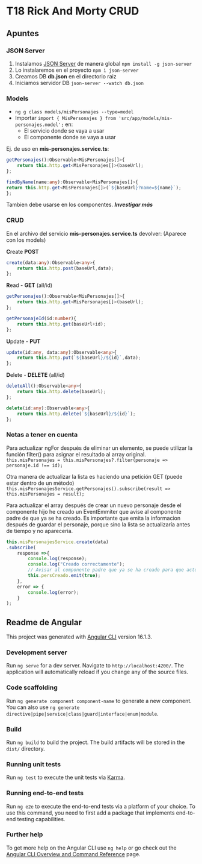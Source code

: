 # T18 Rick And Morty CRUD
## Apuntes
### JSON Server
1. Instalamos [JSON Server](https://www.npmjs.com/package/json-server) de manera global `npm install -g json-server`
2. Lo instalaremos en el proyecto `npm i json-server`
3. Creamos DB **db.json** en el directorio raiz
4. Iniciamos servidor DB `json-server --watch db.json`

### Models
- `ng g class models/misPersonajes --type=model`
- Importar `import { MisPersonajes } from 'src/app/models/mis-personajes.model';` en:
    - El servicio donde se vaya a usar
    - El componente donde se vaya a usar

Ej. de uso en **mis-personajes.service.ts**:
```ts
getPersonajes():Observable<MisPersonajes[]>{
    return this.http.get<MisPersonajes[]>(baseUrl);
};

findByName(name:any):Observable<MisPersonajes[]>{
return this.http.get<MisPersonajes[]>(`${baseUrl}?name=${name}`);
};
```

Tambien debe usarse en los componentes.
***Investigar más***

### CRUD
En el archivo del servicio **mis-personajes.service.ts** devolver:
(Aparece con los models)

**C**reate **POST**
```ts
create(data:any):Observable<any>{
    return this.http.post(baseUrl,data);
};
```

**R**ead - **GET** (all/id)
```ts
getPersonajes():Observable<MisPersonajes[]>{
    return this.http.get<MisPersonajes[]>(baseUrl);
};
```

```ts
getPersonajeId(id:number){
    return this.http.get(baseUrl+id);
};
```

**U**pdate - **PUT**
```ts
update(id:any, data:any):Observable<any>{
    return this.http.put(`${baseUrl}/${id}`,data);
};
```

**D**elete - **DELETE** (all/id)
```ts
deleteAll():Observable<any>{
    return this.http.delete(baseUrl);
};
```

```ts
delete(id:any):Observable<any>{
    return this.http.delete(`${baseUrl}/${id}`);
};
```

### Notas a tener en cuenta
Para actualizar ngFor después de eliminar un elemento, se puede utilizar la función filter() para asignar el resultado al array original.
`this.misPersonajes = this.misPersonajes?.filter(personaje => personaje.id !== id);`

Otra manera de actualizar la lista es haciendo una petición GET (puede estar dentro de un método)
`this.misPersonajesService.getPersonajes().subscribe(result => this.misPersonajes = result);`


Para actualizar el array después de crear un nuevo personaje desde el componente hijo he creado un EventEmmiter que avise al componente padre de que ya se ha creado.
Es importante que emita la informacion después de guardar el personaje, porque sino la lista se actualizaría antes de tiempo y no apareceria.
```ts
this.misPersonajesService.create(data)
.subscribe(
    response =>{
        console.log(response);
        console.log("Creado correctamente");
        // Avisar al componente padre que ya se ha creado para que actualice la lista y cierre la ventana
        this.persCreado.emit(true);
    },
    error => {
        console.log(error);
    }
);
```



## Readme de Angular
This project was generated with [Angular CLI](https://github.com/angular/angular-cli) version 16.1.3.

### Development server

Run `ng serve` for a dev server. Navigate to `http://localhost:4200/`. The application will automatically reload if you change any of the source files.

### Code scaffolding

Run `ng generate component component-name` to generate a new component. You can also use `ng generate directive|pipe|service|class|guard|interface|enum|module`.

### Build

Run `ng build` to build the project. The build artifacts will be stored in the `dist/` directory.

### Running unit tests

Run `ng test` to execute the unit tests via [Karma](https://karma-runner.github.io).

### Running end-to-end tests

Run `ng e2e` to execute the end-to-end tests via a platform of your choice. To use this command, you need to first add a package that implements end-to-end testing capabilities.

### Further help

To get more help on the Angular CLI use `ng help` or go check out the [Angular CLI Overview and Command Reference](https://angular.io/cli) page.
